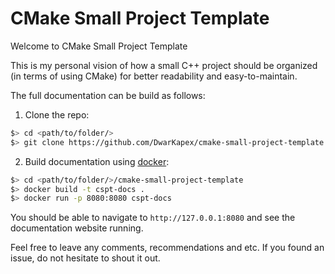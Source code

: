# CMake Small Project Template

Welcome to CMake Small Project Template

This is my personal vision of how a small C++ project should be organized 
(in terms of using CMake) for better readability and easy-to-maintain.

The full documentation can be build as follows:

1. Clone the repo:

```bash
$> cd <path/to/folder/>
$> git clone https://github.com/DwarKapex/cmake-small-project-template.git
```

2. Build documentation using [docker](https://docs.docker.com/):

```bash
$> cd <path/to/folder/>/cmake-small-project-template
$> docker build -t cspt-docs .
$> docker run -p 8080:8080 cspt-docs
```

You should be able to navigate to `http://127.0.0.1:8080` and see the documentation website running.

Feel free to leave any comments, recommendations and etc. If you found an issue, do not hesitate to shout it out.